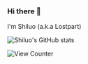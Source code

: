### Hi there 👋
I'm Shiluo (a.k.a Lostpart)

![Shiluo's GitHub stats](https://github-readme-stats.vercel.app/api?username=Lostpart&count_private=true)

![View Counter](https://komarev.com/ghpvc/?username=Lostpart)
